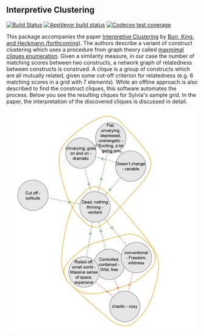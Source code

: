 ## Interpretive Clustering

[![Build Status](https://travis-ci.org/markheckmann/OpenRepGrid.ic.svg?branch=master)](https://travis-ci.org/markheckmann/OpenRepGrid.ic)
[![AppVeyor build status](https://ci.appveyor.com/api/projects/status/github/markheckmann/OpenRepGrid.ic?branch=master&svg=true)](https://ci.appveyor.com/project/markheckmann/OpenRepGrid.ic)
[![Codecov test coverage](https://codecov.io/gh/markheckmann/OpenRepGrid.ic/branch/master/graph/badge.svg)](https://codecov.io/gh/markheckmann/OpenRepGrid.ic?branch=master)

This package accompanies the paper [Interpretive Clustering](#) by [Burr, King, and Heckmann (forthcoming)](#). The authors describe a variant of construct clustering which uses a procedure from graph theory called [maxmimal cliques enumeration](https://en.wikipedia.org/wiki/Clique_problem#Listing_all_maximal_cliques). Given a similarity measure, in our case the number of matching scores between two constructs, a network graph of relatedness between constructs is construed.
A clique is a group of constructs which are all mutually related, given some cut-off criterion for relatedness (e.g. 6 matching scores in a grid with 7 elements). While an offline approach is also described to find the construct cliques, this software automates the process. Below you see the resulting cliques for Sylvia's sample grid. In the paper, the interpretation of the discovered cliques is discussed in detail.
                       
![example](inst/shiny/www/sylvia_cliques.png "Construct cliques for Sylvias's grid")

